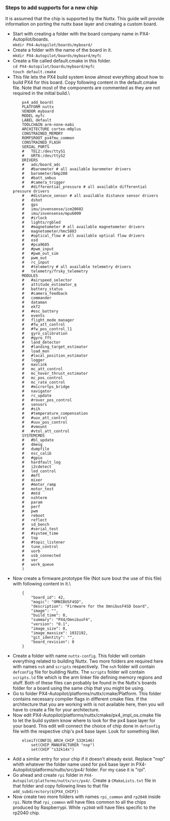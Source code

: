 ### Steps to add supports for a new chip ###
It is assumed that the chip is supported by the Nuttx.
This guide will provide information on porting the nuttx base layer and creating a custom board.

* Start with creating a folder with the board company name in PX4-Autopilot/boards.\
	`mkdir PX4-Autopilot/boards/myboard/`
* Create a folder with the name of the board in it.\
	`mkdir PX4-Autopilot/boards/myboard/myfc`
* Create a file called default.cmake in this folder.\
	`cd PX4-Autopilot/boards/myboard/myfc`\
	`touch default.cmake`
* This file lets the PX4 build system know almost everything about how to build PX4 for this board. Copy following content in the default.cmake file. Note that most of the components are commented as they are not required in the initial build.\
	```
		px4_add_board(
		PLATFORM nuttx
		VENDOR myboard
		MODEL myfc
		LABEL default
		TOOLCHAIN arm-none-eabi
		ARCHITECTURE cortex-m0plus
		CONSTRAINED_MEMORY
		ROMFSROOT px4fmu_common
		CONSTRAINED_FLASH
		SERIAL_PORTS
		# 	TEL2:/dev/ttyS1
		# 	URT6:/dev/ttyS2
		DRIVERS
		# 	adc/board_adc
		# 	#barometer # all available barometer drivers
		# 	barometer/bmp280
		# 	#batt_smbus
		# 	#camera_trigger
		# 	#differential_pressure # all available differential pressure drivers
		# 	#distance_sensor # all available distance sensor drivers
		# 	dshot
		# 	gps
		# 	imu/invensense/icm20602
		# 	imu/invensense/mpu6000
		# 	#irlock
		# 	lights/rgbled
		# 	#magnetometer # all available magnetometer drivers
		# 	magnetometer/hmc5883
		# 	#optical_flow # all available optical flow drivers
		# 	osd
		# 	#pca9685
		# 	#pwm_input
		# 	#pwm_out_sim
		# 	pwm_out
		# 	rc_input
		# 	#telemetry # all available telemetry drivers
		# 	telemetry/frsky_telemetry
		MODULES
		# 	#airspeed_selector
		# 	attitude_estimator_q
		# 	battery_status
		# 	#camera_feedback
		# 	commander
		# 	dataman
		# 	ekf2
		# 	#esc_battery
		# 	events
		# 	flight_mode_manager
		# 	#fw_att_control
		# 	#fw_pos_control_l1
		# 	gyro_calibration
		# 	#gyro_fft
		# 	land_detector
		# 	#landing_target_estimator
		# 	load_mon
		# 	#local_position_estimator
		# 	logger
		# 	mavlink
		# 	mc_att_control
		# 	mc_hover_thrust_estimator
		# 	mc_pos_control
		# 	mc_rate_control
		# 	#micrortps_bridge
		# 	navigator
		# 	rc_update
		# 	#rover_pos_control
		# 	sensors
		# 	#sih
		# 	#temperature_compensation
		# 	#uuv_att_control
		# 	#uuv_pos_control
		# 	#vmount
		# 	#vtol_att_control
		SYSTEMCMDS
		# 	#bl_update
		# 	dmesg
		# 	dumpfile
		# 	esc_calib
		# 	#gpio
		# 	hardfault_log
		# 	i2cdetect
		# 	led_control
		# 	#mft
		# 	mixer
		# 	#motor_ramp
		# 	motor_test
		# 	#mtd
		# 	nshterm
		# 	param
		# 	perf
		# 	pwm
		# 	reboot
		# 	reflect
		# 	sd_bench
		# 	#serial_test
		# 	#system_time
		# 	top
		# 	#topic_listener
		# 	tune_control
		# 	uorb
		# 	usb_connected
		# 	ver
		# 	work_queue
		)
	```
* Now create a firmware.prototype file (Not sure bout the use of this file) with following content in it.\
	```
		{
			"board_id": 42,
			"magic": "OMNIBUSF4SD",
			"description": "Firmware for the OmnibusF4SD board",
			"image": "",
			"build_time": 0,
			"summary": "PX4/OmnibusF4",
			"version": "0.1",
			"image_size": 0,
			"image_maxsize": 1032192,
			"git_identity": "",
			"board_revision": 0
		}
	```
* Create a folder with name `nuttx-config`. This folder will contain everything related to building Nuttx. Two more folders are required here with names `nsh` and `scripts` respectively. The `nsh` folder will contain `defconfig` file for building Nuttx. The `scripts` folder will contain `scripts.ld` file which is the arm linker file defining memory regions and stuff. Both of these files can probably be found in the Nuttx's boards folder for a board using the same chip that you might be using.
* Go to folder PX4-Autopilot/platforms/nuttx/cmake/Platform. This folder contains necessary compiler flags in different cmake files. If the architecture that you are working with is not available here, then you will have to create a file for your architecture.
* Now edit PX4-Autopilot/platforms/nuttx/cmake/px4_impl_os.cmake file to let the build system know where to look for the px4 base layer for your board. This edit will connect the choice of chip done in `defconfig` file with the respective chip's px4 base layer. Look for something like\
	```
		elseif(CONFIG_ARCH_CHIP_S32K146)
			set(CHIP_MANUFACTURER "nxp")
			set(CHIP "s32k14x")
	```
* Add a similar entry for your chip if it doesn't already exist. Replace "nxp" whith whatever the folder name used for px4 base layer in PX4-Autopilot/platforms/nuttx/src/px4/ folder. For my case it is "rpi".
* Go ahead and create `rpi` folder in `PX4-Autopilot/platforms/nuttx/src/px4/`. Create a `CMakeLists.txt` file in that folder and copy following lines to that file\
	`add_subdirectory(${PX4_CHIP})`
* Now create two more folders with names `rpi_common` and `rp2040` inside `rpi`. Note that `rpi_common` will have files common to all the chips produced by Raspberrypi. While `rp2040` will have files specific to the rp2040 chip.
